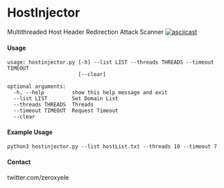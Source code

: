 # HostInjector
Multithreaded Host Header Redirection Attack Scanner
[![asciicast](https://asciinema.org/a/BJAYTVKUGOJLwxaas0usPc9I7.svg)](https://asciinema.org/a/BJAYTVKUGOJLwxaas0usPc9I7)

#### Usage
```
usage: hostinjector.py [-h] --list LIST --threads THREADS --timeout TIMEOUT
                       [--clear]

optional arguments:
  -h, --help         show this help message and exit
  --list LIST        Set Domain List
  --threads THREADS  Threads
  --timeout TIMEOUT  Request Timeout
  --clear
```
#### Example Usage
`python3 hostinjector.py --list hostList.txt --threads 10 --timeout 7`

#### Contact
twitter.com/zeroxyele
